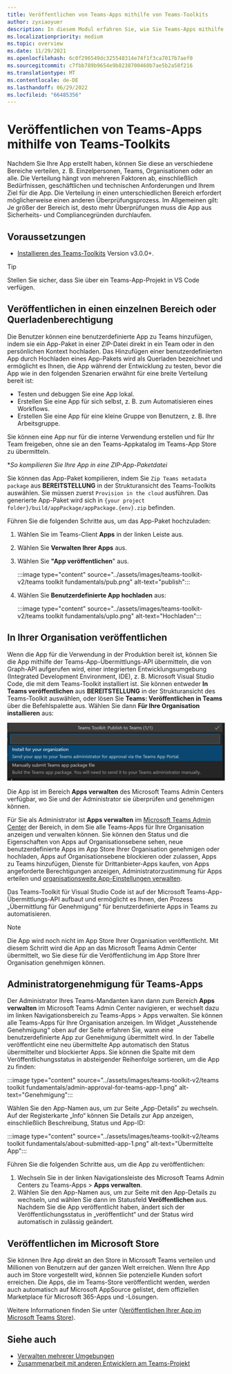 ```yaml
---
title: Veröffentlichen von Teams-Apps mithilfe von Teams-Toolkits
author: zyxiaoyuer
description: In diesem Modul erfahren Sie, wie Sie Teams-Apps mithilfe des Teams-Toolkits veröffentlichen und in einzelnen Bereichen oder Querladen-Berechtigungen veröffentlichen.
ms.localizationpriority: medium
ms.topic: overview
ms.date: 11/29/2021
ms.openlocfilehash: 6c0f296549dc325548314e74f1f3ca7017b7aef0
ms.sourcegitcommit: c7fbb789b9654e9b8238700460b7ae5b2a58f216
ms.translationtype: MT
ms.contentlocale: de-DE
ms.lasthandoff: 06/29/2022
ms.locfileid: "66485356"
---
```

# <a name="publish-teams-apps-using-teams-toolkit"></a>Veröffentlichen von Teams-Apps mithilfe von Teams-Toolkits

Nachdem Sie Ihre App erstellt haben, können Sie diese an verschiedene Bereiche verteilen, z. B. Einzelpersonen, Teams, Organisationen oder an alle. Die Verteilung hängt von mehreren Faktoren ab, einschließlich Bedürfnissen, geschäftlichen und technischen Anforderungen und Ihrem Ziel für die App. Die Verteilung in einen unterschiedlichen Bereich erfordert möglicherweise einen anderen Überprüfungsprozess. Im Allgemeinen gilt: Je größer der Bereich ist, desto mehr Überprüfungen muss die App aus Sicherheits- und Compliancegründen durchlaufen.

## <a name="prerequisite"></a>Voraussetzungen

* [Installieren des Teams-Toolkits](https://marketplace.visualstudio.com/items?itemName=TeamsDevApp.ms-teams-vscode-extension) Version v3.0.0+.

> [!TIP]
> Stellen Sie sicher, dass Sie über ein Teams-App-Projekt in VS Code verfügen.

## <a name="publish-to-individual-scope-or-sideload-permission"></a>Veröffentlichen in einen einzelnen Bereich oder Querladenberechtigung

Die Benutzer können eine benutzerdefinierte App zu Teams hinzufügen, indem sie ein App-Paket in einer ZIP-Datei direkt in ein Team oder in den persönlichen Kontext hochladen. Das Hinzufügen einer benutzerdefinierten App durch Hochladen eines App-Pakets wird als Querladen bezeichnet und ermöglicht es Ihnen, die App während der Entwicklung zu testen, bevor die App wie in den folgenden Szenarien erwähnt für eine breite Verteilung bereit ist:

* Testen und debuggen Sie eine App lokal.
* Erstellen Sie eine App für sich selbst, z. B. zum Automatisieren eines Workflows.
* Erstellen Sie eine App für eine kleine Gruppe von Benutzern, z. B. Ihre Arbeitsgruppe.

Sie können eine App nur für die interne Verwendung erstellen und für Ihr Team freigeben, ohne sie an den Teams-Appkatalog im Teams-App Store zu übermitteln.

**So kompilieren Sie Ihre App in eine *ZIP-App-Paketdatei**

Sie können das App-Paket kompilieren, indem Sie `Zip Teams metadata package` aus **BEREITSTELLUNG** in der Strukturansicht des Teams-Toolkits auswählen. Sie müssen zuerst `Provision in the cloud` ausführen. Das generierte App-Paket wird sich in `{your project folder}/build/appPackage/appPackage.{env}.zip` befinden.

Führen Sie die folgenden Schritte aus, um das App-Paket hochzuladen:

1. Wählen Sie im Teams-Client **Apps** in der linken Leiste aus.
2. Wählen Sie **Verwalten Ihrer Apps** aus.
3. Wählen Sie **"App veröffentlichen**" aus.

   :::image type="content" source="../assets/images/teams-toolkit-v2/teams toolkit fundamentals/pub.png" alt-text="publish":::

4. Wählen Sie **Benutzerdefinierte App hochladen** aus:

   :::image type="content" source="../assets/images/teams-toolkit-v2/teams toolkit fundamentals/uplo.png" alt-text="Hochladen":::

## <a name="publish-to-your-organization"></a>In Ihrer Organisation veröffentlichen

Wenn die App für die Verwendung in der Produktion bereit ist, können Sie die App mithilfe der Teams-App-Übermittlungs-API übermitteln, die von Graph-API aufgerufen wird, einer integrierten Entwicklungsumgebung (Integrated Development Environment, IDE), z. B. Microsoft Visual Studio Code, die mit dem Teams-Toolkit installiert ist. Sie können entweder **In Teams veröffentlichen** aus **BEREITSTELLUNG** in der Strukturansicht des Teams-Toolkit auswählen, oder lösen Sie **Teams: Veröffentlichen in Teams** über die Befehlspalette aus. Wählen Sie dann **Für Ihre Organisation installieren** aus:

![Für Ihre Organisation installieren](./images/installforyourorganization.png)

Die App ist im Bereich **Apps verwalten** des Microsoft Teams Admin Centers verfügbar, wo Sie und der Administrator sie überprüfen und genehmigen können.

Für Sie als Administrator ist **Apps verwalten** im [Microsoft Teams Admin Center](https://admin.teams.microsoft.com/policies/manage-apps) der Bereich, in dem Sie alle Teams-Apps für Ihre Organisation anzeigen und verwalten können. Sie können den Status und die Eigenschaften von Apps auf Organisationsebene sehen, neue benutzerdefinierte Apps im App Store Ihrer Organisation genehmigen oder hochladen, Apps auf Organisationsebene blockieren oder zulassen, Apps zu Teams hinzufügen, Dienste für Drittanbieter-Apps kaufen, von Apps angeforderte Berechtigungen anzeigen, Administratorzustimmung für Apps erteilen und [organisationsweite App-Einstellungen verwalten](https://admin.teams.microsoft.com/policies/manage-apps).

Das Teams-Toolkit für Visual Studio Code ist auf der Microsoft Teams-App-Übermittlungs-API aufbaut und ermöglicht es Ihnen, den Prozess „Übermittlung für Genehmigung“ für benutzerdefinierte Apps in Teams zu automatisieren.

> [!NOTE]
> Die App wird noch nicht im App Store Ihrer Organisation veröffentlicht. Mit diesem Schritt wird die App an das Microsoft Teams Admin Center übermittelt, wo Sie diese für die Veröffentlichung im App Store Ihrer Organisation genehmigen können.

## <a name="admin-approval-for-teams-apps"></a>Administratorgenehmigung für Teams-Apps

Der Administrator Ihres Teams-Mandanten kann dann zum Bereich **Apps verwalten** im Microsoft Teams Admin Center navigieren, er wechselt dazu im linken Navigationsbereich zu Teams-Apps > Apps verwalten. Sie können alle Teams-Apps für Ihre Organisation anzeigen. Im Widget „Ausstehende Genehmigung“ oben auf der Seite erfahren Sie, wann eine benutzerdefinierte App zur Genehmigung übermittelt wird.
In der Tabelle veröffentlicht eine neu übermittelte App automatisch den Status übermittelter und blockierter Apps. Sie können die Spalte mit dem Veröffentlichungsstatus in absteigender Reihenfolge sortieren, um die App zu finden:

 :::image type="content" source="../assets/images/teams-toolkit-v2/teams toolkit fundamentals/admin-approval-for-teams-app-1.png" alt-text="Genehmigung":::

Wählen Sie den App-Namen aus, um zur Seite „App-Details“ zu wechseln. Auf der Registerkarte „Info“ können Sie Details zur App anzeigen, einschließlich Beschreibung, Status und App-ID:

 :::image type="content" source="../assets/images/teams-toolkit-v2/teams toolkit fundamentals/about-submitted-app-1.png" alt-text="Übermittelte App":::

Führen Sie die folgenden Schritte aus, um die App zu veröffentlichen:

1. Wechseln Sie in der linken Navigationsleiste des Microsoft Teams Admin Centers zu Teams-Apps > **Apps verwalten**.
2. Wählen Sie den App-Namen aus, um zur Seite mit den App-Details zu wechseln, und wählen Sie dann im Statusfeld **Veröffentlichen** aus.
Nachdem Sie die App veröffentlicht haben, ändert sich der Veröffentlichungsstatus in „veröffentlicht“ und der Status wird automatisch in zulässig geändert.

## <a name="publish-to-microsoft-store"></a>Veröffentlichen im Microsoft Store

Sie können Ihre App direkt an den Store in Microsoft Teams verteilen und Millionen von Benutzern auf der ganzen Welt erreichen. Wenn Ihre App auch im Store vorgestellt wird, können Sie potenzielle Kunden sofort erreichen. Die Apps, die im Teams-Store veröffentlicht werden, werden auch automatisch auf Microsoft AppSource gelistet, dem offiziellen Marketplace für Microsoft 365-Apps und -Lösungen.

Weitere Informationen finden Sie unter ([Veröffentlichen Ihrer App im Microsoft Teams Store](../concepts/deploy-and-publish/appsource/publish.md#publish-your-app-to-the-microsoft-teams-store)).

## <a name="see-also"></a>Siehe auch

* [Verwalten mehrerer Umgebungen](TeamsFx-multi-env.md)
* [Zusammenarbeit mit anderen Entwicklern am Teams-Projekt](TeamsFx-collaboration.md)
